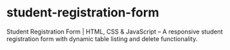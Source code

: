 # student-registration-form
Student Registration Form | HTML, CSS &amp; JavaScript – A responsive student registration form with dynamic table listing and delete functionality.

